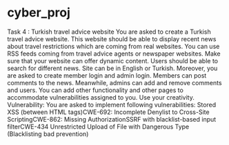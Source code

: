 # cyber_proj
Task 4 : Turkish travel advice website
You are asked to create a Turkish travel advice website. This website should be able to display recent news about travel restrictions which are coming from real websites. You can use RSS feeds coming from travel advice agents or newspaper websites. Make sure that your website can offer dynamic content. Users should be able to search for different news. Site can be in English or Turkish. Moreover, you are asked to create member login and admin login. Members can post comments to the news. Meanwhile, admins can add and remove comments and users. You can add other functionality and other pages to accommodate vulnerabilities assigned to you. Use your creativity.
Vulnerability: You are asked to implement following vulnerabilities: Stored XSS (between HTML tags)CWE-692: Incomplete Denylist to Cross-Site ScriptingCWE-862: Missing AuthorizationSSRF with blacklist-based input filterCWE-434 Unrestricted Upload of File with Dangerous Type (Blacklisting bad prevention)